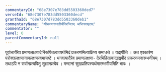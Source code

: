 ```yaml
---
commentaryId: "68e7307e783dd5503360ded7"
verseId: "68e7307e783dd5503360decd"
granthaId: "68e7307d783dd5503360deb1"
commentaryName: "श्रीसत्यनाथतीर्थविरचितम् अभिनवामृतम्"
commentator: ""
level: 0
parentCommentaryId: null
---
```


पूर्वाचार्यैरेव प्रमाणलक्षणादेर्निरूपितत्वाव्यर्थमिदं प्रकरणमित्याक्षिप्य समाधत्ते ॥ यद्यपीति । अत एवकारेण परोक्तलक्षणानामलक्षणत्वमाचष्टे । भगवत्पादैरेव प्रमाणलक्षणा- देरभिहितत्वाद्यद्यपीदं प्रकरणमनारम्भणीयम् । तथाऽपि न सर्वान्प्रत्यपितु सुज्ञान्प्रत्येव । मन्दानां सुखप्रतिपत्त्यर्थमारम्भणीयमिति भावः ।
